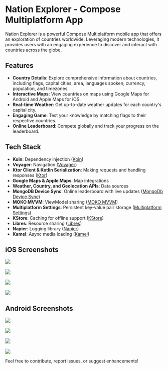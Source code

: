 # Nation Explorer - Compose Multiplatform App

Nation Explorer is a powerful Compose Multiplatform mobile app that offers an exploration of countries worldwide. Leveraging modern technologies, it provides users with an engaging experience to discover and interact with countries across the globe.

## Features

- **Country Details**: Explore comprehensive information about countries, including flags, capital cities, area, languages spoken, currency, population, and timezones.
- **Interactive Maps**: View countries on maps using Google Maps for Android and Apple Maps for iOS.
- **Real-time Weather**: Get up-to-date weather updates for each country's capital city.
- **Engaging Game**: Test your knowledge by matching flags to their respective countries.
- **Online Leaderboard**: Compete globally and track your progress on the leaderboard.

## Tech Stack

- **Koin**: Dependency injection ([Koin](https://github.com/InsertKoinIO/koin))
- **Voyager**: Navigation ([Voyager](https://voyager.adriel.cafe/))
- **Ktor Client & Kotlin Serialization**: Making requests and handling responses ([Ktor](https://github.com/ktorio/ktor))
- **Google Maps & Apple Maps**: Map integrations
- **Weather, Country, and Geolocation APIs**: Data sources 
- **MongoDB Device Sync**: Online leaderboard with live updates ([MongoDb Device Sync](https://www.mongodb.com/atlas/app-services/device-sync))
- **MOKO MVVM**: ViewModel sharing ([MOKO MVVM](https://github.com/icerockdev/moko-mvvm))
- **Multiplatform Settings**: Persistent key-value pair storage ([Multiplatform Settings](https://github.com/russhwolf/multiplatform-settings))
- **KStore**: Caching for offline support ([KStore](https://github.com/xxfast/KStore))
- **Libres**: Resource sharing ([Libres](https://github.com/Skeptick/libres))
- **Napier**: Logging library ([Napier](https://github.com/AAkira/Napier))
- **Kamel**: Async media loading ([Kamel](https://github.com/Kamel-Media/Kamel))

## iOS Screenshots
<img src="https://github.com/Pablit0x/NationExplorer/assets/76017191/6a6e4115-9936-43ad-bfdd-3bac630a4da1">
<br>
<br>
<img src="https://github.com/Pablit0x/NationExplorer/assets/76017191/40c33947-799e-4352-a43b-0c1a5746ab62">
<br>
<br>
<img src="https://github.com/Pablit0x/NationExplorer/assets/76017191/fd93a498-a395-4f80-a3bf-7eebbfd26665">
<br>
<br>
<img src="https://github.com/Pablit0x/NationExplorer/assets/76017191/21d303c7-8899-4ebe-908e-1c2fe5a68e42">


## Android Screenshots
<img src="https://github.com/Pablit0x/NationExplorer/assets/76017191/523d1e80-27a5-4887-a6ce-9265ad15e02b">
<br>
<br>
<img src="https://github.com/Pablit0x/NationExplorer/assets/76017191/7e735609-6f42-444f-88ba-066271469c4f">
<br>
<br>
<img src="https://github.com/Pablit0x/NationExplorer/assets/76017191/1bd2e3b4-92f7-4ac7-82cf-ecf3005d1e41">
<br>
<br>
<img src="https://github.com/Pablit0x/NationExplorer/assets/76017191/633e25b9-6ebe-442f-a653-bd03609eccdd">

Feel free to contribute, report issues, or suggest enhancements!
